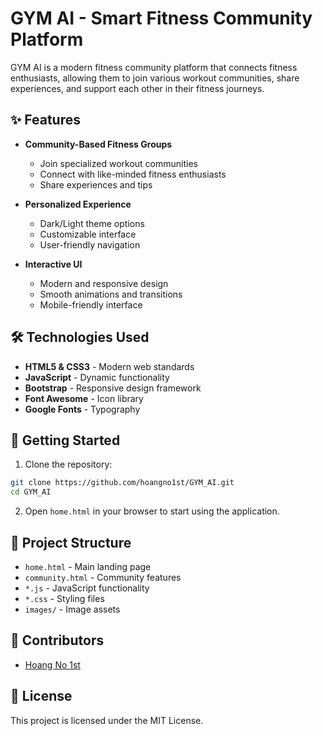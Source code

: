 # GYM AI - Smart Fitness Community Platform

GYM AI is a modern fitness community platform that connects fitness enthusiasts, allowing them to join various workout communities, share experiences, and support each other in their fitness journeys.

## ✨ Features

- **Community-Based Fitness Groups**

  - Join specialized workout communities
  - Connect with like-minded fitness enthusiasts
  - Share experiences and tips

- **Personalized Experience**

  - Dark/Light theme options
  - Customizable interface
  - User-friendly navigation

- **Interactive UI**
  - Modern and responsive design
  - Smooth animations and transitions
  - Mobile-friendly interface

## 🛠️ Technologies Used

- **HTML5 & CSS3** - Modern web standards
- **JavaScript** - Dynamic functionality
- **Bootstrap** - Responsive design framework
- **Font Awesome** - Icon library
- **Google Fonts** - Typography

## 🚀 Getting Started

1. Clone the repository:

```bash
git clone https://github.com/hoangno1st/GYM_AI.git
cd GYM_AI
```

2. Open `home.html` in your browser to start using the application.

## 📁 Project Structure

- `home.html` - Main landing page
- `community.html` - Community features
- `*.js` - JavaScript functionality
- `*.css` - Styling files
- `images/` - Image assets

## 👥 Contributors

- [Hoang No 1st](https://github.com/hoangno1st)

## 📄 License

This project is licensed under the MIT License.
